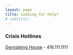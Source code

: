 ```yaml
---
layout: page
title: Looking for help?
# subtitle: 
---
```


### Crisis Hotlines

[Gernsteing House](https://www.youtube.com/channel/UCO60mX6WGDgrk0R27c8COKQ) - 416.111.1111
